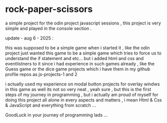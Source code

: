 # rock-paper-scissors

a simple project for the odin project javascript sessions , this project is very simple and played in the console section .

update - aug 6 - 2025 :

this was supposed to be a simple game when i started it , like the odin project just wanted this game to be a simple game which tries to force us to understand the if statement and etc... but i added html and css and eventlistners to it since i had experience in such games already , like the Guess game or the dice game projects which i have them in my github profile repos as js-projects-1 and 2

i actually used my experience on modal button projects for overlay windws in this game as well
its not so very neat , yeah sure , but this is the first steps of my journey in programming , but i actually am proud of myself for doing this project all alone in every aspects and matters , i mean Html & Css & JavaScript and everything from scratch ...

GoodLuck in your journey of programming lads ...
